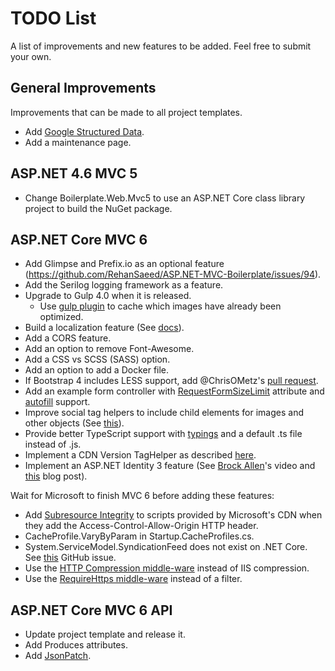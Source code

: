 # TODO List

A list of improvements and new features to be added. Feel free to submit your own.

## General Improvements

Improvements that can be made to all project templates.

- Add [Google Structured Data](https://developers.google.com/structured-data/).
- Add a maintenance page.

## ASP.NET 4.6 MVC 5

- Change Boilerplate.Web.Mvc5 to use an ASP.NET Core class library project to build the NuGet package.

## ASP.NET Core MVC 6

- Add Glimpse and Prefix.io as an optional feature (https://github.com/RehanSaeed/ASP.NET-MVC-Boilerplate/issues/94).
- Add the Serilog logging framework as a feature.
- Upgrade to Gulp 4.0 when it is released.
  - Use [gulp plugin](https://github.com/gulpjs/gulp#incremental-builds) to cache which images have already been optimized.
- Build a localization feature (See [docs](https://docs.asp.net/en/1.0.0-rc2/fundamentals/localization.html)).
- Add a CORS feature.
- Add an option to remove Font-Awesome.
- Add a CSS vs SCSS (SASS) option.
- Add an option to add a Docker file.
- If Bootstrap 4 includes LESS support, add @ChrisOMetz's [pull request](https://github.com/RehanSaeed/ASP.NET-MVC-Boilerplate/pulls).
- Add an example form controller with [RequestFormSizeLimit](https://github.com/aspnet/Entropy/blob/dd60ba088cadb5bd82bddd3f22ed76069b4b5639/samples/Mvc.FileUpload/Controllers/RequestFormLimitsController.cs) attribute and [autofill](http://blog.cloudfour.com/autofill-what-web-devs-should-know-but-dont/) support.
- Improve social tag helpers to include child elements for images and other objects (See [this](https://channel9.msdn.com/Series/aspnetmonsters/Episode-19-Building-Advanced-Tag-Helpers?ocid=player)).
- Provide better TypeScript support with [typings](https://github.com/DefinitelyTyped/tsd/issues/269) and a default .ts file instead of .js.
- Implement a CDN Version TagHelper as described [here](https://github.com/RehanSaeed/ASP.NET-MVC-Boilerplate/issues/111#issuecomment-233343619).
- Implement an ASP.NET Identity 3 feature (See [Brock Allen](https://vimeo.com/172009501)'s video and [this](http://blog.securityps.com/2016/08/aspnet-core-basic-security-settings.html) blog post).

Wait for Microsoft to finish MVC 6 before adding these features:

- Add [Subresource Integrity](https://scotthelme.co.uk/subresource-integrity/) to scripts provided by Microsoft's CDN when they add the Access-Control-Allow-Origin HTTP header.
- CacheProfile.VaryByParam in Startup.CacheProfiles.cs.
- System.ServiceModel.SyndicationFeed does not exist on .NET Core. See [this](https://github.com/dotnet/wcf/issues/76#issuecomment-111420491) GitHub issue.
- Use the [HTTP Compression middle-ware](https://github.com/aspnet/BasicMiddleware/issues/34) instead of IIS compression.
- Use the [RequireHttps middle-ware](https://github.com/aspnet/BasicMiddleware/issues/31) instead of a filter.

## ASP.NET Core MVC 6 API

- Update project template and release it.
- Add Produces attributes.
- Add [JsonPatch](https://github.com/aspnet/JsonPatch).

